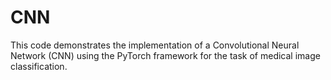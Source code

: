 # CNN
This code demonstrates the implementation of a Convolutional Neural Network (CNN) using the PyTorch framework for the task of medical image classification.
